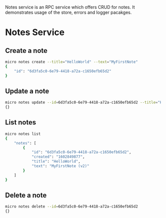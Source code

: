 Notes service is an RPC service which offers CRUD for notes. It demonstrates usage of the store, errors and logger pacakges.

# Notes Service

## Create a note

```bash
micro notes create --title="HelloWorld" --text="MyFirstNote"
{
	"id": "6d3fa5c0-6e79-4418-a72a-c1650efb65d2"
}
```

## Update a note

```bash
micro notes update --id=6d3fa5c0-6e79-4418-a72a-c1650efb65d2 --title="HelloWorld" --text="MyFirstNote (v2)"
{}
```

## List notes

```bash
micro notes list
{
	"notes": [
		{
			"id": "6d3fa5c0-6e79-4418-a72a-c1650efb65d2",
			"created": "1602849877",
			"title": "HelloWorld",
			"text": "MyFirstNote (v2)"
		}
	]
}
```

## Delete a note

```bash
micro notes delete --id=6d3fa5c0-6e79-4418-a72a-c1650efb65d2
{}
```
